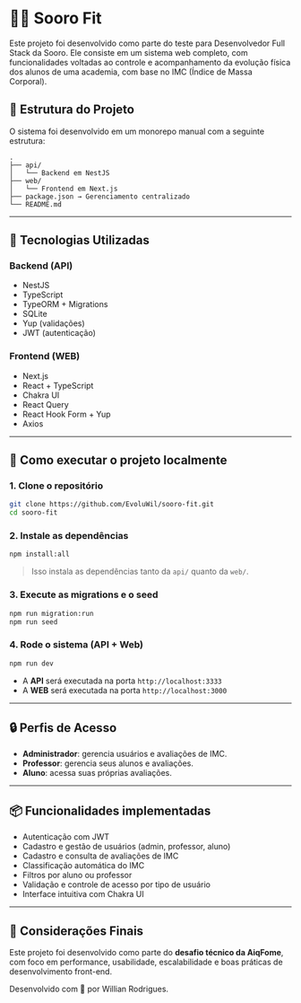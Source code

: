 
# 🏋️‍♂️ Sooro Fit

Este projeto foi desenvolvido como parte do teste para Desenvolvedor Full Stack da Sooro. Ele consiste em um sistema web completo, com funcionalidades voltadas ao controle e acompanhamento da evolução física dos alunos de uma academia, com base no IMC (Índice de Massa Corporal).

## 📁 Estrutura do Projeto

O sistema foi desenvolvido em um monorepo manual com a seguinte estrutura:

```
.
├── api/
│   └── Backend em NestJS
├── web/
│   └── Frontend em Next.js
├── package.json → Gerenciamento centralizado
└── README.md
```

---

## 🚀 Tecnologias Utilizadas

### Backend (API)
- NestJS
- TypeScript
- TypeORM + Migrations
- SQLite
- Yup (validações)
- JWT (autenticação)

### Frontend (WEB)
- Next.js
- React + TypeScript
- Chakra UI
- React Query
- React Hook Form + Yup
- Axios

---

## 🧪 Como executar o projeto localmente

### 1. Clone o repositório

```bash
git clone https://github.com/EvoluWil/sooro-fit.git
cd sooro-fit
```

### 2. Instale as dependências

```bash
npm install:all
```

> Isso instala as dependências tanto da `api/` quanto da `web/`.

### 3. Execute as migrations e o seed

```bash
npm run migration:run
npm run seed
```

### 4. Rode o sistema (API + Web)

```bash
npm run dev
```

- A **API** será executada na porta `http://localhost:3333`
- A **WEB** será executada na porta `http://localhost:3000`

---

## 🔒 Perfis de Acesso

- **Administrador**: gerencia usuários e avaliações de IMC.
- **Professor**: gerencia seus alunos e avaliações.
- **Aluno**: acessa suas próprias avaliações.

---

## 📦 Funcionalidades implementadas

- Autenticação com JWT
- Cadastro e gestão de usuários (admin, professor, aluno)
- Cadastro e consulta de avaliações de IMC
- Classificação automática do IMC
- Filtros por aluno ou professor
- Validação e controle de acesso por tipo de usuário
- Interface intuitiva com Chakra UI

---

## 📝 Considerações Finais

Este projeto foi desenvolvido como parte do **desafio técnico da AiqFome**, com foco em performance, usabilidade, escalabilidade e boas práticas de desenvolvimento front-end.

Desenvolvido com 💛 por Willian Rodrigues.